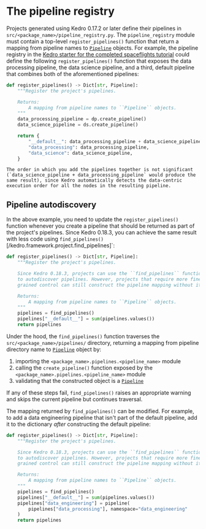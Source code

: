 # The pipeline registry

Projects generated using Kedro 0.17.2 or later define their pipelines in `src/<package_name>/pipeline_registry.py`. The `pipeline_registry` module must contain a top-level `register_pipelines()` function that return a mapping from pipeline names to [`Pipeline`](/kedro.pipeline.Pipeline) objects. For example, the pipeline registry in the [Kedro starter for the completed spaceflights tutorial](https://github.com/kedro-org/kedro-starters/tree/main/spaceflights) could define the following `register_pipelines()` function that exposes the data processing pipeline, the data science pipeline, and a third, default pipeline that combines both of the aforementioned pipelines:

```python
def register_pipelines() -> Dict[str, Pipeline]:
    """Register the project's pipelines.

    Returns:
        A mapping from pipeline names to ``Pipeline`` objects.
    """
    data_processing_pipeline = dp.create_pipeline()
    data_science_pipeline = ds.create_pipeline()

    return {
        "__default__": data_processing_pipeline + data_science_pipeline,
        "data_processing": data_processing_pipeline,
        "data_science": data_science_pipeline,
    }
```

```{note}
The order in which you add the pipelines together is not significant (`data_science_pipeline + data_processing_pipeline` would produce the same result), since Kedro automatically detects the data-centric execution order for all the nodes in the resulting pipeline.
```

## Pipeline autodiscovery

In the above example, you need to update the `register_pipelines()` function whenever you create a pipeline that should be returned as part of the project's pipelines. Since Kedro 0.18.3, you can achieve the same result with less code using `find_pipelines()`[/kedro.framework.project.find_pipelines]`:

```python
def register_pipelines() -> Dict[str, Pipeline]:
    """Register the project's pipelines.

    Since Kedro 0.18.3, projects can use the ``find_pipelines`` function
    to autodiscover pipelines. However, projects that require more fine-
    grained control can still construct the pipeline mapping without it.

    Returns:
        A mapping from pipeline names to ``Pipeline`` objects.
    """
    pipelines = find_pipelines()
    pipelines["__default__"] = sum(pipelines.values())
    return pipelines
```

Under the hood, the `find_pipelines()` function traverses the `src/<package_name>/pipelines/` directory, returning a mapping from pipeline directory name to [`Pipeline`](/kedro.pipeline.Pipeline) object by:

1. importing the `<package_name>.pipelines.<pipeline_name>` module
1. calling the `create_pipeline()` function exposed by the `<package_name>.pipelines.<pipeline_name>` module
1. validating that the constructed object is a [`Pipeline`](/kedro.pipeline.Pipeline)

If any of these steps fail, `find_pipelines()` raises an appropriate warning and skips the current pipeline but continues traversal.

The mapping returned by `find_pipelines()` can be modified. For example, to add a data engineering pipeline that isn't part of the default pipeline, add it to the dictionary *after* constructing the default pipeline:

```python
def register_pipelines() -> Dict[str, Pipeline]:
    """Register the project's pipelines.

    Since Kedro 0.18.3, projects can use the ``find_pipelines`` function
    to autodiscover pipelines. However, projects that require more fine-
    grained control can still construct the pipeline mapping without it.

    Returns:
        A mapping from pipeline names to ``Pipeline`` objects.
    """
    pipelines = find_pipelines()
    pipelines["__default__"] = sum(pipelines.values())
    pipelines["data_engineering"] = pipeline(
        pipelines["data_processing"], namespace="data_engineering"
    )
    return pipelines
```
